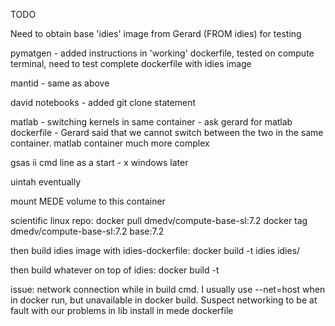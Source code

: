 TODO

Need to obtain base 'idies' image from Gerard (FROM idies) for testing

pymatgen - added instructions in 'working' dockerfile, tested on compute terminal, need to test complete dockerfile with idies image

mantid - same as above

david notebooks - added git clone statement 

matlab - switching kernels in same container - ask gerard for matlab dockerfile - Gerard said
that we cannot switch between the two in the same container. matlab container much more complex

gsas ii cmd line as a start - x windows later

uintah eventually

mount MEDE volume to this container


scientific linux repo:
docker pull dmedv/compute-base-sl:7.2
docker tag dmedv/compute-base-sl:7.2 base:7.2

then build idies image with idies-dockerfile:
docker build -t idies idies/

then build whatever on top of idies:
docker build -t <new image name> <directory containing dockerfile>

issue: network connection while in build cmd. I usually use --net=host when in docker run, but unavailable in docker build.  Suspect networking to be at fault with our problems in lib install in mede dockerfile
